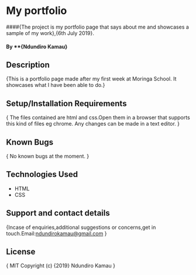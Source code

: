 # My portfolio
####{The project is my portfolio page that says about me and showcases a sample of my work},{6th July 2019}.
#### By **{Ndundiro Kamau}
## Description
{This is a portfolio page made after my first week at Moringa School. It showcases what I have been able to do.}

## Setup/Installation Requirements
{ The files contained are html and css.Open them in a browser that supports this kind of files eg chrome.
Any changes can be made in a text editor. }
## Known Bugs
{ No known bugs at the moment. }

## Technologies Used
* HTML
* CSS

## Support and contact details
{Incase of enquiries,additional suggestions or concerns,get in touch.Email:ndundirokamau@gmail.com }

## License
{ MIT Copyright (c) {2019} Ndundiro Kamau }